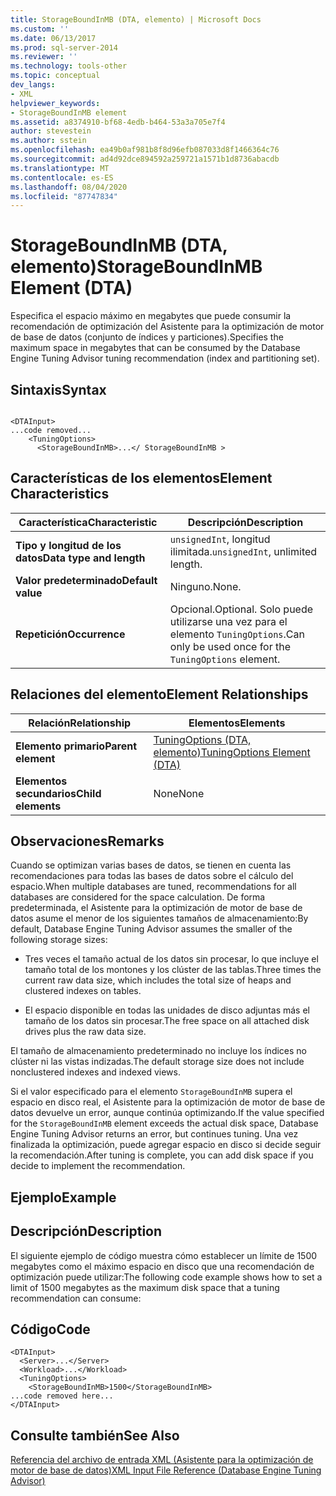 ```yaml
---
title: StorageBoundInMB (DTA, elemento) | Microsoft Docs
ms.custom: ''
ms.date: 06/13/2017
ms.prod: sql-server-2014
ms.reviewer: ''
ms.technology: tools-other
ms.topic: conceptual
dev_langs:
- XML
helpviewer_keywords:
- StorageBoundInMB element
ms.assetid: a8374910-bf68-4edb-b464-53a3a705e7f4
author: stevestein
ms.author: sstein
ms.openlocfilehash: ea49b0af981b8f8d96efb087033d8f1466364c76
ms.sourcegitcommit: ad4d92dce894592a259721a1571b1d8736abacdb
ms.translationtype: MT
ms.contentlocale: es-ES
ms.lasthandoff: 08/04/2020
ms.locfileid: "87747834"
---
```

# <a name="storageboundinmb-element-dta"></a><span data-ttu-id="02113-102">StorageBoundInMB (DTA, elemento)</span><span class="sxs-lookup"><span data-stu-id="02113-102">StorageBoundInMB Element (DTA)</span></span>
  <span data-ttu-id="02113-103">Especifica el espacio máximo en megabytes que puede consumir la recomendación de optimización del Asistente para la optimización de motor de base de datos (conjunto de índices y particiones).</span><span class="sxs-lookup"><span data-stu-id="02113-103">Specifies the maximum space in megabytes that can be consumed by the Database Engine Tuning Advisor tuning recommendation (index and partitioning set).</span></span>  
  
## <a name="syntax"></a><span data-ttu-id="02113-104">Sintaxis</span><span class="sxs-lookup"><span data-stu-id="02113-104">Syntax</span></span>  
  
```  
  
<DTAInput>  
...code removed...  
    <TuningOptions>  
      <StorageBoundInMB>...</ StorageBoundInMB >  
```  
  
## <a name="element-characteristics"></a><span data-ttu-id="02113-105">Características de los elementos</span><span class="sxs-lookup"><span data-stu-id="02113-105">Element Characteristics</span></span>  
  
|<span data-ttu-id="02113-106">Característica</span><span class="sxs-lookup"><span data-stu-id="02113-106">Characteristic</span></span>|<span data-ttu-id="02113-107">Descripción</span><span class="sxs-lookup"><span data-stu-id="02113-107">Description</span></span>|  
|--------------------|-----------------|  
|<span data-ttu-id="02113-108">**Tipo y longitud de los datos**</span><span class="sxs-lookup"><span data-stu-id="02113-108">**Data type and length**</span></span>|<span data-ttu-id="02113-109">`unsignedInt`, longitud ilimitada.</span><span class="sxs-lookup"><span data-stu-id="02113-109">`unsignedInt`, unlimited length.</span></span>|  
|<span data-ttu-id="02113-110">**Valor predeterminado**</span><span class="sxs-lookup"><span data-stu-id="02113-110">**Default value**</span></span>|<span data-ttu-id="02113-111">Ninguno.</span><span class="sxs-lookup"><span data-stu-id="02113-111">None.</span></span>|  
|<span data-ttu-id="02113-112">**Repetición**</span><span class="sxs-lookup"><span data-stu-id="02113-112">**Occurrence**</span></span>|<span data-ttu-id="02113-113">Opcional.</span><span class="sxs-lookup"><span data-stu-id="02113-113">Optional.</span></span> <span data-ttu-id="02113-114">Solo puede utilizarse una vez para el elemento `TuningOptions`.</span><span class="sxs-lookup"><span data-stu-id="02113-114">Can only be used once for the `TuningOptions` element.</span></span>|  
  
## <a name="element-relationships"></a><span data-ttu-id="02113-115">Relaciones del elemento</span><span class="sxs-lookup"><span data-stu-id="02113-115">Element Relationships</span></span>  
  
|<span data-ttu-id="02113-116">Relación</span><span class="sxs-lookup"><span data-stu-id="02113-116">Relationship</span></span>|<span data-ttu-id="02113-117">Elementos</span><span class="sxs-lookup"><span data-stu-id="02113-117">Elements</span></span>|  
|------------------|--------------|  
|<span data-ttu-id="02113-118">**Elemento primario**</span><span class="sxs-lookup"><span data-stu-id="02113-118">**Parent element**</span></span>|[<span data-ttu-id="02113-119">TuningOptions &#40;DTA, elemento&#41;</span><span class="sxs-lookup"><span data-stu-id="02113-119">TuningOptions Element &#40;DTA&#41;</span></span>](tuningoptions-element-dta.md)|  
|<span data-ttu-id="02113-120">**Elementos secundarios**</span><span class="sxs-lookup"><span data-stu-id="02113-120">**Child elements**</span></span>|<span data-ttu-id="02113-121">None</span><span class="sxs-lookup"><span data-stu-id="02113-121">None</span></span>|  
  
## <a name="remarks"></a><span data-ttu-id="02113-122">Observaciones</span><span class="sxs-lookup"><span data-stu-id="02113-122">Remarks</span></span>  
 <span data-ttu-id="02113-123">Cuando se optimizan varias bases de datos, se tienen en cuenta las recomendaciones para todas las bases de datos sobre el cálculo del espacio.</span><span class="sxs-lookup"><span data-stu-id="02113-123">When multiple databases are tuned, recommendations for all databases are considered for the space calculation.</span></span> <span data-ttu-id="02113-124">De forma predeterminada, el Asistente para la optimización de motor de base de datos asume el menor de los siguientes tamaños de almacenamiento:</span><span class="sxs-lookup"><span data-stu-id="02113-124">By default, Database Engine Tuning Advisor assumes the smaller of the following storage sizes:</span></span>  
  
-   <span data-ttu-id="02113-125">Tres veces el tamaño actual de los datos sin procesar, lo que incluye el tamaño total de los montones y los clúster de las tablas.</span><span class="sxs-lookup"><span data-stu-id="02113-125">Three times the current raw data size, which includes the total size of heaps and clustered indexes on tables.</span></span>  
  
-   <span data-ttu-id="02113-126">El espacio disponible en todas las unidades de disco adjuntas más el tamaño de los datos sin procesar.</span><span class="sxs-lookup"><span data-stu-id="02113-126">The free space on all attached disk drives plus the raw data size.</span></span>  
  
 <span data-ttu-id="02113-127">El tamaño de almacenamiento predeterminado no incluye los índices no clúster ni las vistas indizadas.</span><span class="sxs-lookup"><span data-stu-id="02113-127">The default storage size does not include nonclustered indexes and indexed views.</span></span>  
  
 <span data-ttu-id="02113-128">Si el valor especificado para el elemento `StorageBoundInMB` supera el espacio en disco real, el Asistente para la optimización de motor de base de datos devuelve un error, aunque continúa optimizando.</span><span class="sxs-lookup"><span data-stu-id="02113-128">If the value specified for the `StorageBoundInMB` element exceeds the actual disk space, Database Engine Tuning Advisor returns an error, but continues tuning.</span></span> <span data-ttu-id="02113-129">Una vez finalizada la optimización, puede agregar espacio en disco si decide seguir la recomendación.</span><span class="sxs-lookup"><span data-stu-id="02113-129">After tuning is complete, you can add disk space if you decide to implement the recommendation.</span></span>  
  
## <a name="example"></a><span data-ttu-id="02113-130">Ejemplo</span><span class="sxs-lookup"><span data-stu-id="02113-130">Example</span></span>  
  
## <a name="description"></a><span data-ttu-id="02113-131">Descripción</span><span class="sxs-lookup"><span data-stu-id="02113-131">Description</span></span>  
 <span data-ttu-id="02113-132">El siguiente ejemplo de código muestra cómo establecer un límite de 1500 megabytes como el máximo espacio en disco que una recomendación de optimización puede utilizar:</span><span class="sxs-lookup"><span data-stu-id="02113-132">The following code example shows how to set a limit of 1500 megabytes as the maximum disk space that a tuning recommendation can consume:</span></span>  
  
## <a name="code"></a><span data-ttu-id="02113-133">Código</span><span class="sxs-lookup"><span data-stu-id="02113-133">Code</span></span>  
  
```  
<DTAInput>  
  <Server>...</Server>  
  <Workload>...</Workload>  
  <TuningOptions>  
    <StorageBoundInMB>1500</StorageBoundInMB>  
...code removed here...  
</DTAInput>  
```  
  
## <a name="see-also"></a><span data-ttu-id="02113-134">Consulte también</span><span class="sxs-lookup"><span data-stu-id="02113-134">See Also</span></span>  
 [<span data-ttu-id="02113-135">Referencia del archivo de entrada XML &#40;Asistente para la optimización de motor de base de datos&#41;</span><span class="sxs-lookup"><span data-stu-id="02113-135">XML Input File Reference &#40;Database Engine Tuning Advisor&#41;</span></span>](xml-input-file-reference-database-engine-tuning-advisor.md)  
  
  
